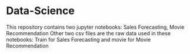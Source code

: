 # Data-Science
This repository contains two jupyter notebooks: Sales Forecasting, Movie Recommendation
Other two csv files are the raw data used in these notebooks: Train for Sales Forecasting and movie for Movie Recommendation
